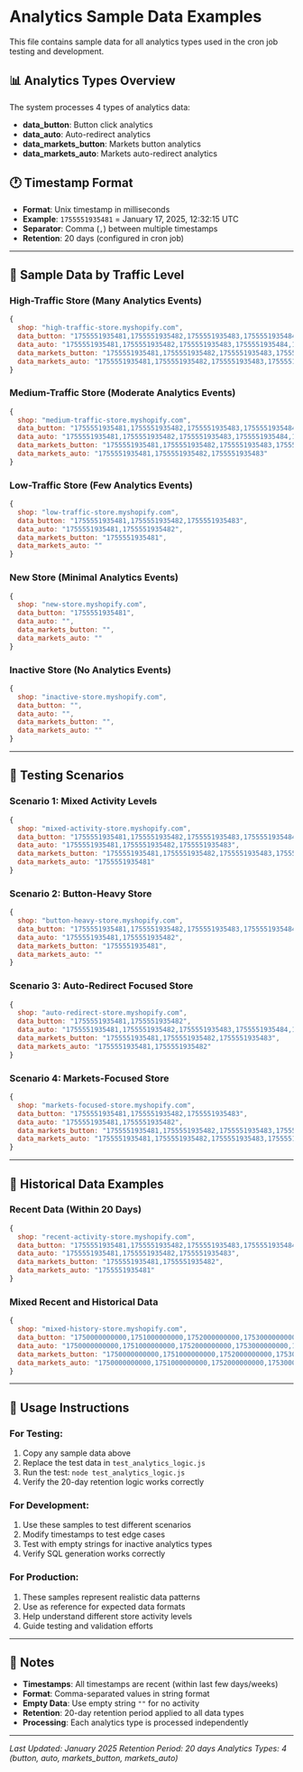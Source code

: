 # Analytics Sample Data Examples

This file contains sample data for all analytics types used in the cron job testing and development.

## 📊 **Analytics Types Overview**

The system processes 4 types of analytics data:
- **data_button**: Button click analytics
- **data_auto**: Auto-redirect analytics  
- **data_markets_button**: Markets button analytics
- **data_markets_auto**: Markets auto-redirect analytics

## 🕐 **Timestamp Format**

- **Format**: Unix timestamp in milliseconds
- **Example**: `1755551935481` = January 17, 2025, 12:32:15 UTC
- **Separator**: Comma (`,`) between multiple timestamps
- **Retention**: 20 days (configured in cron job)

---

## 🚀 **Sample Data by Traffic Level**

### **High-Traffic Store (Many Analytics Events)**

```javascript
{
  shop: "high-traffic-store.myshopify.com",
  data_button: "1755551935481,1755551935482,1755551935483,1755551935484,1755551935485,1755551935486,1755551935487,1755551935488,1755551935489,1755551935490,1755551935491,1755551935492,1755551935493,1755551935494,1755551935495",
  data_auto: "1755551935481,1755551935482,1755551935483,1755551935484,1755551935485,1755551935486,1755551935487,1755551935488,1755551935489,1755551935490",
  data_markets_button: "1755551935481,1755551935482,1755551935483,1755551935484,1755551935485,1755551935486,1755551935487,1755551935488",
  data_markets_auto: "1755551935481,1755551935482,1755551935483,1755551935484,1755551935485,1755551935486"
}
```

### **Medium-Traffic Store (Moderate Analytics Events)**

```javascript
{
  shop: "medium-traffic-store.myshopify.com",
  data_button: "1755551935481,1755551935482,1755551935483,1755551935484,1755551935485,1755551935486,1755551935487,1755551935488",
  data_auto: "1755551935481,1755551935482,1755551935483,1755551935484,1755551935485",
  data_markets_button: "1755551935481,1755551935482,1755551935483,1755551935484",
  data_markets_auto: "1755551935481,1755551935482,1755551935483"
}
```

### **Low-Traffic Store (Few Analytics Events)**

```javascript
{
  shop: "low-traffic-store.myshopify.com",
  data_button: "1755551935481,1755551935482,1755551935483",
  data_auto: "1755551935481,1755551935482",
  data_markets_button: "1755551935481",
  data_markets_auto: ""
}
```

### **New Store (Minimal Analytics Events)**

```javascript
{
  shop: "new-store.myshopify.com",
  data_button: "1755551935481",
  data_auto: "",
  data_markets_button: "",
  data_markets_auto: ""
}
```

### **Inactive Store (No Analytics Events)**

```javascript
{
  shop: "inactive-store.myshopify.com",
  data_button: "",
  data_auto: "",
  data_markets_button: "",
  data_markets_auto: ""
}
```

---

## 🧪 **Testing Scenarios**

### **Scenario 1: Mixed Activity Levels**
```javascript
{
  shop: "mixed-activity-store.myshopify.com",
  data_button: "1755551935481,1755551935482,1755551935483,1755551935484,1755551935485,1755551935486,1755551935487,1755551935488,1755551935489,1755551935490",
  data_auto: "1755551935481,1755551935482,1755551935483",
  data_markets_button: "1755551935481,1755551935482,1755551935483,1755551935484,1755551935485",
  data_markets_auto: "1755551935481"
}
```

### **Scenario 2: Button-Heavy Store**
```javascript
{
  shop: "button-heavy-store.myshopify.com",
  data_button: "1755551935481,1755551935482,1755551935483,1755551935484,1755551935485,1755551935486,1755551935487,1755551935488,1755551935489,1755551935490,1755551935491,1755551935492,1755551935493,1755551935494,1755551935495,1755551935496,1755551935497,1755551935498,1755551935499,1755551935500",
  data_auto: "1755551935481,1755551935482",
  data_markets_button: "1755551935481",
  data_markets_auto: ""
}
```

### **Scenario 3: Auto-Redirect Focused Store**
```javascript
{
  shop: "auto-redirect-store.myshopify.com",
  data_button: "1755551935481,1755551935482",
  data_auto: "1755551935481,1755551935482,1755551935483,1755551935484,1755551935485,1755551935486,1755551935487,1755551935488,1755551935489,1755551935490,1755551935491,1755551935492,1755551935493,1755551935494,1755551935495",
  data_markets_button: "1755551935481,1755551935482,1755551935483",
  data_markets_auto: "1755551935481,1755551935482"
}
```

### **Scenario 4: Markets-Focused Store**
```javascript
{
  shop: "markets-focused-store.myshopify.com",
  data_button: "1755551935481,1755551935482,1755551935483",
  data_auto: "1755551935481,1755551935482",
  data_markets_button: "1755551935481,1755551935482,1755551935483,1755551935484,1755551935485,1755551935486,1755551935487,1755551935488,1755551935489,1755551935490",
  data_markets_auto: "1755551935481,1755551935482,1755551935483,1755551935484,1755551935485,1755551935486,1755551935487,1755551935488"
}
```

---

## 📅 **Historical Data Examples**

### **Recent Data (Within 20 Days)**
```javascript
{
  shop: "recent-activity-store.myshopify.com",
  data_button: "1755551935481,1755551935482,1755551935483,1755551935484,1755551935485",
  data_auto: "1755551935481,1755551935482,1755551935483",
  data_markets_button: "1755551935481,1755551935482",
  data_markets_auto: "1755551935481"
}
```

### **Mixed Recent and Historical Data**
```javascript
{
  shop: "mixed-history-store.myshopify.com",
  data_button: "1750000000000,1751000000000,1752000000000,1753000000000,1754000000000,1755000000000,1755551935481,1755551935482,1755551935483,1755551935484,1755551935485",
  data_auto: "1750000000000,1751000000000,1752000000000,1753000000000,1754000000000,1755000000000,1755551935481,1755551935482,1755551935483",
  data_markets_button: "1750000000000,1751000000000,1752000000000,1753000000000,1754000000000,1755000000000,1755551935481,1755551935482",
  data_markets_auto: "1750000000000,1751000000000,1752000000000,1753000000000,1754000000000,1755000000000,1755551935481"
}
```

---

## 🔧 **Usage Instructions**

### **For Testing:**
1. Copy any sample data above
2. Replace the test data in `test_analytics_logic.js`
3. Run the test: `node test_analytics_logic.js`
4. Verify the 20-day retention logic works correctly

### **For Development:**
1. Use these samples to test different scenarios
2. Modify timestamps to test edge cases
3. Test with empty strings for inactive analytics types
4. Verify SQL generation works correctly

### **For Production:**
1. These samples represent realistic data patterns
2. Use as reference for expected data formats
3. Help understand different store activity levels
4. Guide testing and validation efforts

---

## 📝 **Notes**

- **Timestamps**: All timestamps are recent (within last few days/weeks)
- **Format**: Comma-separated values in string format
- **Empty Data**: Use empty string `""` for no activity
- **Retention**: 20-day retention period applied to all data types
- **Processing**: Each analytics type is processed independently

---

*Last Updated: January 2025*
*Retention Period: 20 days*
*Analytics Types: 4 (button, auto, markets_button, markets_auto)*
